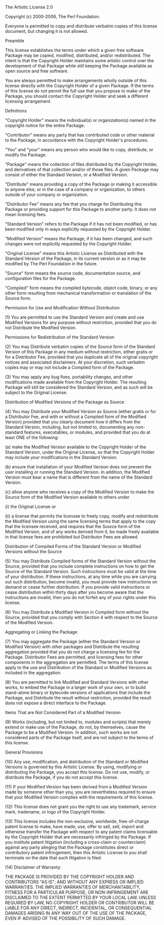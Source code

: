 The Artistic License 2.0

Copyright (c) 2000-2006, The Perl Foundation.

Everyone is permitted to copy and distribute verbatim copies of this license
document, but changing it is not allowed.

Preamble

This license establishes the terms under which a given free software Package
may be copied, modified, distributed, and/or redistributed. The intent is that
the Copyright Holder maintains some artistic control over the development of
that Package while still keeping the Package available as open source and free
software.

You are always permitted to make arrangements wholly outside of this license
directly with the Copyright Holder of a given Package. If the terms of this
license do not permit the full use that you propose to make of the Package,
you should contact the Copyright Holder and seek a different licensing
arrangement.

Definitions

"Copyright Holder" means the individual(s) or organization(s) named in the
copyright notice for the entire Package.

"Contributor" means any party that has contributed code or other material to
the Package, in accordance with the Copyright Holder&apos;s procedures.

"You" and "your" means any person who would like to copy, distribute, or
modify the Package.

"Package" means the collection of files distributed by the Copyright Holder,
and derivatives of that collection and/or of those files. A given Package may
consist of either the Standard Version, or a Modified Version.

"Distribute" means providing a copy of the Package or making it accessible to
anyone else, or in the case of a company or organization, to others outside of
your company or organization.

"Distributor Fee" means any fee that you charge for Distributing this Package
or providing support for this Package to another party. It does not mean
licensing fees.

"Standard Version" refers to the Package if it has not been modified, or has
been modified only in ways explicitly requested by the Copyright Holder.

"Modified Version" means the Package, if it has been changed, and such changes
were not explicitly requested by the Copyright Holder.

"Original License" means this Artistic License as Distributed with the
Standard Version of the Package, in its current version or as it may be
modified by The Perl Foundation in the future.

"Source" form means the source code, documentation source, and configuration
files for the Package.

"Compiled" form means the compiled bytecode, object code, binary, or any other
form resulting from mechanical transformation or translation of the Source
form.

Permission for Use and Modification Without Distribution

(1) You are permitted to use the Standard Version and create and use Modified
Versions for any purpose without restriction, provided that you do not
Distribute the Modified Version.

Permissions for Redistribution of the Standard Version

(2) You may Distribute verbatim copies of the Source form of the Standard
Version of this Package in any medium without restriction, either gratis or
for a Distributor Fee, provided that you duplicate all of the original
copyright notices and associated disclaimers. At your discretion, such
verbatim copies may or may not include a Compiled form of the Package.

(3) You may apply any bug fixes, portability changes, and other modifications
made available from the Copyright Holder. The resulting Package will still be
considered the Standard Version, and as such will be subject to the Original
License.

Distribution of Modified Versions of the Package as Source

(4) You may Distribute your Modified Version as Source (either gratis or for a
Distributor Fee, and with or without a Compiled form of the Modified Version)
provided that you clearly document how it differs from the Standard Version,
including, but not limited to, documenting any non-standard features,
executables, or modules, and provided that you do at least ONE of the
following:

(a) make the Modified Version available to the Copyright Holder of the
Standard Version, under the Original License, so that the Copyright Holder may
include your modifications in the Standard Version.

(b) ensure that installation of your Modified Version does not prevent the
user installing or running the Standard Version. In addition, the Modified
Version must bear a name that is different from the name of the Standard
Version.

(c) allow anyone who receives a copy of the Modified Version to make the
Source form of the Modified Version available to others under

(i) the Original License or

(ii) a license that permits the licensee to freely copy, modify and
redistribute the Modified Version using the same licensing terms that apply to
the copy that the licensee received, and requires that the Source form of the
Modified Version, and of any works derived from it, be made freely available
in that license fees are prohibited but Distributor Fees are allowed.

Distribution of Compiled Forms of the Standard Version or Modified Versions
without the Source

(5) You may Distribute Compiled forms of the Standard Version without the
Source, provided that you include complete instructions on how to get the
Source of the Standard Version. Such instructions must be valid at the time of
your distribution. If these instructions, at any time while you are carrying
out such distribution, become invalid, you must provide new instructions on
demand or cease further distribution. If you provide valid instructions or
cease distribution within thirty days after you become aware that the
instructions are invalid, then you do not forfeit any of your rights under
this license.

(6) You may Distribute a Modified Version in Compiled form without the Source,
provided that you comply with Section 4 with respect to the Source of the
Modified Version.

Aggregating or Linking the Package

(7) You may aggregate the Package (either the Standard Version or Modified
Version) with other packages and Distribute the resulting aggregation provided
that you do not charge a licensing fee for the Package. Distributor Fees are
permitted, and licensing fees for other components in the aggregation are
permitted. The terms of this license apply to the use and Distribution of the
Standard or Modified Versions as included in the aggregation.

(8) You are permitted to link Modified and Standard Versions with other works,
to embed the Package in a larger work of your own, or to build stand-alone
binary or bytecode versions of applications that include the Package, and
Distribute the result without restriction, provided the result does not expose
a direct interface to the Package.

Items That are Not Considered Part of a Modified Version

(9) Works (including, but not limited to, modules and scripts) that merely
extend or make use of the Package, do not, by themselves, cause the Package to
be a Modified Version. In addition, such works are not considered parts of the
Package itself, and are not subject to the terms of this license.

General Provisions

(10) Any use, modification, and distribution of the Standard or Modified
Versions is governed by this Artistic License. By using, modifying or
distributing the Package, you accept this license. Do not use, modify, or
distribute the Package, if you do not accept this license.

(11) If your Modified Version has been derived from a Modified Version made by
someone other than you, you are nevertheless required to ensure that your
Modified Version complies with the requirements of this license.

(12) This license does not grant you the right to use any trademark, service
mark, tradename, or logo of the Copyright Holder.

(13) This license includes the non-exclusive, worldwide, free-of-charge patent
license to make, have made, use, offer to sell, sell, import and otherwise
transfer the Package with respect to any patent claims licensable by the
Copyright Holder that are necessarily infringed by the Package. If you
institute patent litigation (including a cross-claim or counterclaim) against
any party alleging that the Package constitutes direct or contributory patent
infringement, then this Artistic License to you shall terminate on the date
that such litigation is filed.

(14) Disclaimer of Warranty:

THE PACKAGE IS PROVIDED BY THE COPYRIGHT HOLDER AND CONTRIBUTORS "AS IS";
AND WITHOUT ANY EXPRESS OR IMPLIED WARRANTIES. THE IMPLIED WARRANTIES OF
MERCHANTABILITY, FITNESS FOR A PARTICULAR PURPOSE, OR NON-INFRINGEMENT ARE
DISCLAIMED TO THE EXTENT PERMITTED BY YOUR LOCAL LAW. UNLESS REQUIRED BY LAW,
NO COPYRIGHT HOLDER OR CONTRIBUTOR WILL BE LIABLE FOR ANY DIRECT, INDIRECT,
INCIDENTAL, OR CONSEQUENTIAL DAMAGES ARISING IN ANY WAY OUT OF THE USE OF THE
PACKAGE, EVEN IF ADVISED OF THE POSSIBILITY OF SUCH DAMAGE.
